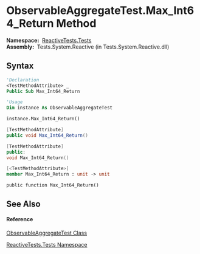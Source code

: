 # ObservableAggregateTest.Max\_Int64\_Return Method

**Namespace:**  [ReactiveTests.Tests](ReactiveTests.Tests\ReactiveTests.Tests.md)  
**Assembly:**  Tests.System.Reactive (in Tests.System.Reactive.dll)

## Syntax

```vb
'Declaration
<TestMethodAttribute> _
Public Sub Max_Int64_Return
```

```vb
'Usage
Dim instance As ObservableAggregateTest

instance.Max_Int64_Return()
```

```csharp
[TestMethodAttribute]
public void Max_Int64_Return()
```

```c++
[TestMethodAttribute]
public:
void Max_Int64_Return()
```

```fsharp
[<TestMethodAttribute>]
member Max_Int64_Return : unit -> unit 
```

```jscript
public function Max_Int64_Return()
```

## See Also

#### Reference

[ObservableAggregateTest Class](ObservableAggregateTest\ObservableAggregateTest.md)

[ReactiveTests.Tests Namespace](ReactiveTests.Tests\ReactiveTests.Tests.md)




